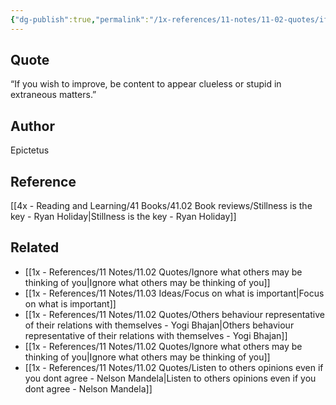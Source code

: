 ```yaml
---
{"dg-publish":true,"permalink":"/1x-references/11-notes/11-02-quotes/if-you-wish-to-improve-be-content-to-appear-clueless-or-stupid-in-extraneous-matters-epictetus/","title":"If you wish to improve be content to appear clueless or stupid in extraneous matters - Epictetus","created":"2024-03-10T09:22:34.214+03:00","updated":"2024-03-10T09:24:23.969+03:00"}
---
```



## Quote
“If you wish to improve, be content to appear clueless or stupid in extraneous matters.”

## Author
Epictetus

## Reference
[[4x - Reading and Learning/41 Books/41.02 Book reviews/Stillness is the key - Ryan Holiday\|Stillness is the key - Ryan Holiday]]

## Related
- [[1x - References/11 Notes/11.02 Quotes/Ignore what others may be thinking of you\|Ignore what others may be thinking of you]]
- [[1x - References/11 Notes/11.03 Ideas/Focus on what is important\|Focus on what is important]]
- [[1x - References/11 Notes/11.02 Quotes/Others behaviour representative of their relations with themselves - Yogi Bhajan\|Others behaviour representative of their relations with themselves - Yogi Bhajan]]
- [[1x - References/11 Notes/11.02 Quotes/Ignore what others may be thinking of you\|Ignore what others may be thinking of you]]
- [[1x - References/11 Notes/11.02 Quotes/Listen to others opinions even if you dont agree - Nelson Mandela\|Listen to others opinions even if you dont agree - Nelson Mandela]]